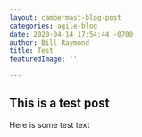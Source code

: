 ```yaml
---
layout: cambermast-blog-post
categories: agile-blog
date: 2020-04-14 17:54:44 -0700
author: Bill Raymond
title: Test
featuredImage: ''

---
```

## This is a test post

Here is some test text
